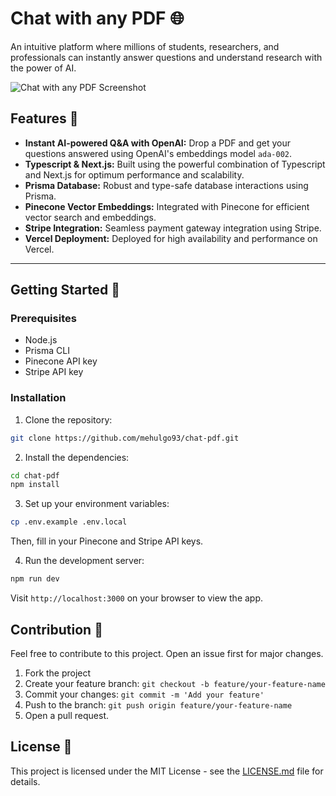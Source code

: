 
# Chat with any PDF 🌐

An intuitive platform where millions of students, researchers, and professionals can instantly answer questions and understand research with the power of AI.

![Chat with any PDF Screenshot](<img width="1728" alt="Screenshot 2023-10-17 at 3 33 30 PM" src="https://github.com/mehulgo93/chat-pdf/assets/111099204/59389fdc-d2b5-470a-b8f9-592b830035bc">
)

## Features 🌟

- **Instant AI-powered Q&A with OpenAI:** Drop a PDF and get your questions answered using OpenAI's embeddings model `ada-002`.
- **Typescript & Next.js:** Built using the powerful combination of Typescript and Next.js for optimum performance and scalability.
- **Prisma Database:** Robust and type-safe database interactions using Prisma.
- **Pinecone Vector Embeddings:** Integrated with Pinecone for efficient vector search and embeddings.
- **Stripe Integration:** Seamless payment gateway integration using Stripe.
- **Vercel Deployment:** Deployed for high availability and performance on Vercel.

---

## Getting Started 🚀

### Prerequisites

- Node.js
- Prisma CLI
- Pinecone API key
- Stripe API key

### Installation

1. Clone the repository:
```bash
git clone https://github.com/mehulgo93/chat-pdf.git
```

2. Install the dependencies:
```bash
cd chat-pdf
npm install
```

3. Set up your environment variables:
```bash
cp .env.example .env.local
```
Then, fill in your Pinecone and Stripe API keys.

4. Run the development server:
```bash
npm run dev
```

Visit `http://localhost:3000` on your browser to view the app.

## Contribution 🤝

Feel free to contribute to this project. Open an issue first for major changes.

1. Fork the project
2. Create your feature branch: `git checkout -b feature/your-feature-name`
3. Commit your changes: `git commit -m 'Add your feature'`
4. Push to the branch: `git push origin feature/your-feature-name`
5. Open a pull request.

## License 📝

This project is licensed under the MIT License - see the [LICENSE.md](LICENSE.md) file for details.


